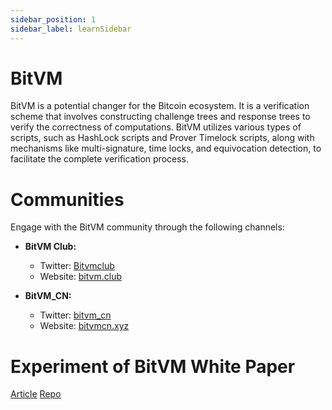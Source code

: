 ```yaml
---
sidebar_position: 1
sidebar_label: learnSidebar
---
```


# BitVM

BitVM is a potential changer for the Bitcoin ecosystem. It is a verification scheme that involves constructing challenge trees and response trees to verify the correctness of computations. BitVM utilizes various types of scripts, such as HashLock scripts and Prover Timelock scripts, along with mechanisms like multi-signature, time locks, and equivocation detection, to facilitate the complete verification process. 


# Communities


Engage with the BitVM community through the following channels:


* **BitVM Club:**
    * Twitter: [Bitvmclub](https://twitter.com/Bitvmclub)
    * Website: [bitvm.club](https://www.bitvm.club)
    
* **BitVM_CN:**
    * Twitter: [bitvm_cn](https://twitter.com/bitvm_cn)
    * Website: [bitvmcn.xyz](https://www.bitvmcn.xyz/doc)


# Experiment of BitVM White Paper


[Article](https://bitlayerlabs.notion.site/Experiment-of-BitVM-White-Paper-ef87e719001e4e2d83765c68f1bb8443)
[Repo](https://github.com/bitlayer-org/BitVM-Research)
    